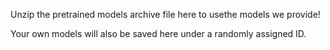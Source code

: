 

Unzip the pretrained models archive file here to usethe models we provide!

Your own models will also be saved here under a randomly assigned ID.

